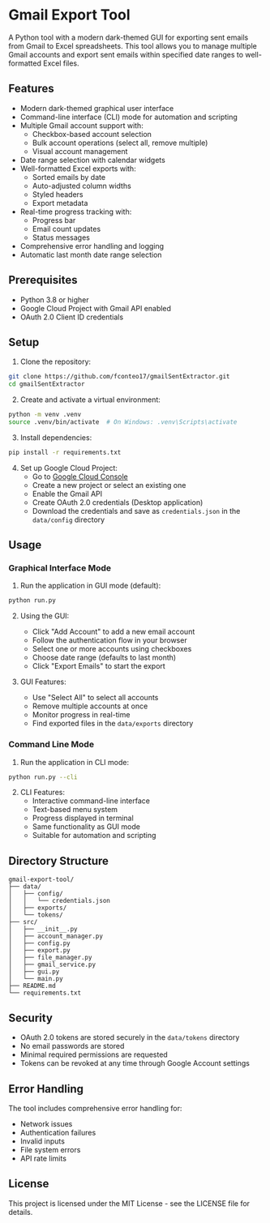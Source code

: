 # Gmail Export Tool

A Python tool with a modern dark-themed GUI for exporting sent emails from Gmail to Excel spreadsheets. This tool allows you to manage multiple Gmail accounts and export sent emails within specified date ranges to well-formatted Excel files.

## Features

- Modern dark-themed graphical user interface
- Command-line interface (CLI) mode for automation and scripting
- Multiple Gmail account support with:
  - Checkbox-based account selection
  - Bulk account operations (select all, remove multiple)
  - Visual account management
- Date range selection with calendar widgets
- Well-formatted Excel exports with:
  - Sorted emails by date
  - Auto-adjusted column widths
  - Styled headers
  - Export metadata
- Real-time progress tracking with:
  - Progress bar
  - Email count updates
  - Status messages
- Comprehensive error handling and logging
- Automatic last month date range selection

## Prerequisites

- Python 3.8 or higher
- Google Cloud Project with Gmail API enabled
- OAuth 2.0 Client ID credentials

## Setup

1. Clone the repository:
```bash
git clone https://github.com/fconteo17/gmailSentExtractor.git
cd gmailSentExtractor
```

2. Create and activate a virtual environment:
```bash
python -m venv .venv
source .venv/bin/activate  # On Windows: .venv\Scripts\activate
```

3. Install dependencies:
```bash
pip install -r requirements.txt
```

4. Set up Google Cloud Project:
   - Go to [Google Cloud Console](https://console.cloud.google.com)
   - Create a new project or select an existing one
   - Enable the Gmail API
   - Create OAuth 2.0 credentials (Desktop application)
   - Download the credentials and save as `credentials.json` in the `data/config` directory

## Usage

### Graphical Interface Mode

1. Run the application in GUI mode (default):
```bash
python run.py
```

2. Using the GUI:
   - Click "Add Account" to add a new email account
   - Follow the authentication flow in your browser
   - Select one or more accounts using checkboxes
   - Choose date range (defaults to last month)
   - Click "Export Emails" to start the export

3. GUI Features:
   - Use "Select All" to select all accounts
   - Remove multiple accounts at once
   - Monitor progress in real-time
   - Find exported files in the `data/exports` directory

### Command Line Mode

1. Run the application in CLI mode:
```bash
python run.py --cli
```

2. CLI Features:
   - Interactive command-line interface
   - Text-based menu system
   - Progress displayed in terminal
   - Same functionality as GUI mode
   - Suitable for automation and scripting

## Directory Structure

```
gmail-export-tool/
├── data/
│   ├── config/
│   │   └── credentials.json
│   ├── exports/
│   └── tokens/
├── src/
│   ├── __init__.py
│   ├── account_manager.py
│   ├── config.py
│   ├── export.py
│   ├── file_manager.py
│   ├── gmail_service.py
│   ├── gui.py
│   └── main.py
├── README.md
└── requirements.txt
```

## Security

- OAuth 2.0 tokens are stored securely in the `data/tokens` directory
- No email passwords are stored
- Minimal required permissions are requested
- Tokens can be revoked at any time through Google Account settings

## Error Handling

The tool includes comprehensive error handling for:
- Network issues
- Authentication failures
- Invalid inputs
- File system errors
- API rate limits

## License

This project is licensed under the MIT License - see the LICENSE file for details. 